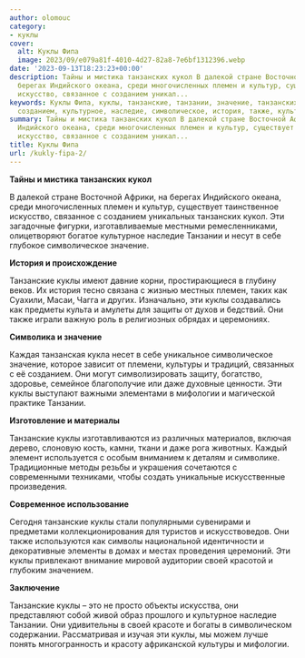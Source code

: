 ```yaml
---
author: olomouc
category:
- куклы
cover:
  alt: Куклы Фипа
  image: 2023/09/e079a81f-4010-4d27-82a8-7e6bf1312396.webp
date: '2023-09-13T18:23:23+00:00'
description: Тайны и мистика танзанских кукол В далекой стране Восточной Африки, на
  берегах Индийского океана, среди многочисленных племен и культур, существует таинственное
  искусство, связанное с созданием уникал...
keywords: Куклы Фипа, куклы, танзанские, танзании, значение, танзанских, кукол, племен,
  созданием, культурное, наследие, символическое, история, также, культуры, мифологии
summary: Тайны и мистика танзанских кукол В далекой стране Восточной Африки, на берегах
  Индийского океана, среди многочисленных племен и культур, существует таинственное
  искусство, связанное с созданием уникал...
title: Куклы Фипа
url: /kukly-fipa-2/
---
```


**Тайны и мистика танзанских кукол**

В далекой стране Восточной Африки, на берегах Индийского океана, среди многочисленных племен и культур, существует таинственное искусство, связанное с созданием уникальных танзанских кукол. Эти загадочные фигурки, изготавливаемые местными ремесленниками, олицетворяют богатое культурное наследие Танзании и несут в себе глубокое символическое значение.

**История и происхождение**

Танзанские куклы имеют давние корни, простирающиеся в глубину веков. Их история тесно связана с жизнью местных племен, таких как Суахили, Масаи, Чагга и других. Изначально, эти куклы создавались как предметы культа и амулеты для защиты от духов и бедствий. Они также играли важную роль в религиозных обрядах и церемониях.

**Символика и значение**

Каждая танзанская кукла несет в себе уникальное символическое значение, которое зависит от племени, культуры и традиций, связанных с её созданием. Они могут символизировать защиту, богатство, здоровье, семейное благополучие или даже духовные ценности. Эти куклы выступают важными элементами в мифологии и магической практике Танзании.

**Изготовление и материалы**

Танзанские куклы изготавливаются из различных материалов, включая дерево, слоновую кость, камни, ткани и даже рога животных. Каждый элемент используется с особым вниманием к деталям и символике. Традиционные методы резьбы и украшения сочетаются с современными техниками, чтобы создать уникальные искусственные произведения.

**Современное использование**

Сегодня танзанские куклы стали популярными сувенирами и предметами коллекционирования для туристов и искусствоведов. Они также используются как символы национальной идентичности и декоративные элементы в домах и местах проведения церемоний. Эти куклы привлекают внимание мировой аудитории своей красотой и глубоким значением.

**Заключение**

Танзанские куклы – это не просто объекты искусства, они представляют собой живой образ прошлого и культурное наследие Танзании. Они удивительны в своей красоте и богаты в символическом содержании. Рассматривая и изучая эти куклы, мы можем лучше понять многогранность и красоту африканской культуры и мифологии.
